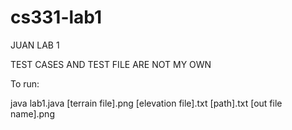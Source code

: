# cs331-lab1
JUAN LAB 1

TEST CASES AND TEST FILE ARE NOT MY OWN

To run:

java lab1.java [terrain file].png [elevation file].txt [path].txt [out file name].png 
